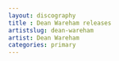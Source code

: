 ```yaml
---
layout: discography
title : Dean Wareham releases
artistslug: dean-wareham
artist: Dean Wareham
categories: primary
---
```



